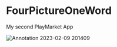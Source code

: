 # FourPictureOneWord
My second PlayMarket App


![Annotation 2023-02-09 201409](https://user-images.githubusercontent.com/89692061/217852402-7648402d-0af0-427b-956c-7723b6383b34.png)
